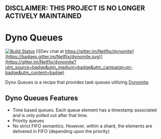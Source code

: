 ## DISCLAIMER: THIS PROJECT IS NO LONGER ACTIVELY MAINTAINED



# Dyno Queues
[![Build Status](https://travis-ci.org/Netflix/dyno-queues.svg)](https://travis-ci.org/Netflix/dyno-queues)
[![Dev chat at https://gitter.im/Netflix/dynomite](https://badges.gitter.im/Netflix/dynomite.svg)](https://gitter.im/Netflix/dynomite?utm_source=badge&utm_medium=badge&utm_campaign=pr-badge&utm_content=badge)
 
Dyno Queues is a recipe that provides task queues utilizing [Dynomite](https://github.com/Netflix/dynomite).
 

## Dyno Queues Features

+ Time based queues.  Each queue element has a timestamp associated and is only polled out after that time.
+ Priority queues
+ No strict FIFO semantics.  However, within a shard, the elements are delivered in FIFO (depending upon the priority) 
